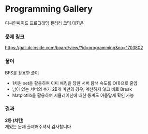 # Programming Gallery
디씨인싸이드 프로그래밍 갤러리 코딩 대회용

### 문제 링크
https://gall.dcinside.com/board/view/?id=programming&no=1703802

### 풀이
BFS를 활용한 풀이
* 1차원 set을 활용하여 이미 해킹을 당한 서버 탐색 속도를 O(1)으로 줄임
* 남아 있는 서버의 수가 2B개 미만의 경우, 계산하지 않고 바로 Break
* Matplotlib을 활용하여 시뮬레이션에 대한 통계도 아름답게 확인 가능

### 결과
**2등 (치킨)**<br>
재밌는 문제 출제해주셔서 감사합니다

